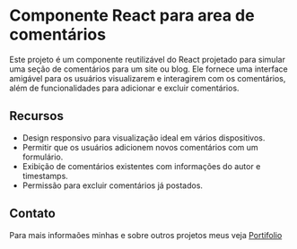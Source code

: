 # Componente React para area de comentários
Este projeto é um componente reutilizável do React projetado para simular uma seção de comentários para um site ou blog. Ele fornece uma interface amigável para os usuários visualizarem e interagirem com os comentários, além de funcionalidades para adicionar e excluir comentários.

## Recursos
- Design responsivo para visualização ideal em vários dispositivos.
- Permitir que os usuários adicionem novos comentários com um formulário.
- Exibição de comentários existentes com informações do autor e timestamps.
- Permissão para excluir comentários já postados.

## Contato
Para mais informaões minhas e sobre outros projetos meus veja [Portifolio](https://github.com/MatheusViuge/PortifolioMatheusViuge/tree/main)
